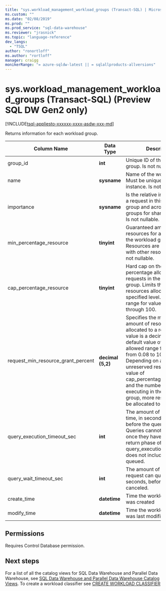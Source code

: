 ```yaml
---
title: "sys.workload_management_workload_groups (Transact-SQL) | Microsoft Docs"
ms.custom: ""
ms.date: "02/08/2019"
ms.prod: ""
ms.prod_service: "sql-data-warehouse"
ms.reviewer: "jrasnick"
ms.topic: "language-reference"
dev_langs: 
  - "TSQL"
author: "ronortloff"
ms.author: "rortloff"
manager: craigg
monikerRange: "= azure-sqldw-latest || = sqlallproducts-allversions"
---
```

# sys.workload_management_workload_groups (Transact-SQL) (Preview SQL DW Gen2 only)
[!INCLUDE[tsql-appliesto-xxxxxx-xxxx-asdw-xxx-md](../../includes/tsql-appliesto-xxxxxx-xxxx-asdw-xxx-md.md)]

Returns information for each workload group.  
  
|Column Name|Data Type|Description|Range|  
|-----------------|---------------|-----------------|-----------|
|group_id|**int**|Unique ID of the workload group. Is not nullable.||
|name|**sysname**|Name of the workload group. Must be unique to the instance. Is not nullable.||
|importance|**sysname**|Is the relative importance of a request in this workload group and across workload groups for shared resources. Is not nullable.|low, below_normal, normal, above_normal, high|
|min_percentage_resource|**tinyint**|Guaranteed amount of resources for all requests in the workload group.  Resources are not shared with other resource pools. Is not nullable.||
|cap_percentage_resource|**tinyint**|Hard cap on the resource percentage allocation for all requests in the workload group. Limits the maximum resources allocated to the specified level. The allowed range for value is from 1 through 100.||
|request_min_resource_grant_percent|**decimal (5,2)**|Specifies the minimum amount of resources allocated to a request. The value is a decimal with a default value of 10.  The allowed range for value is from 0.08 to 100.<br <br />Depending on availability of unreserved resources, the value of cap_percentage_resource and the number of requests executing in the workload group, more resources may be allocated to the request.||
|query_execution_timeout_sec|**int**|The amount of execution time, in seconds, allowed before the query is canceled.  Queries cannot be canceled once they have reached the return phase of execution.  query_execution_timeout_sec does not include time spent queued.||
|query_wait_timeout_sec|**int**|The amount of time a request can queue, in seconds, before it is canceled.||
|create_time|**datetime**|Time the workload group was created||
|modify_time|**datetime**|Time the workload group was last modified||
  
## Permissions
Requires Control Database permission.


## Next steps  
 For a list of all the catalog views for SQL Data Warehouse and Parallel Data Warehouse, see [SQL Data Warehouse and Parallel Data Warehouse Catalog Views](../../relational-databases/system-catalog-views/sql-data-warehouse-and-parallel-data-warehouse-catalog-views.md). To create a workload classifier see [CREATE WORKLOAD CLASSIFIER](../../t-sql/statements/create-workload-classifier-transact-sql.md)
  

